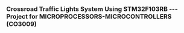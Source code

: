 ### Crossroad Traffic Lights System Using STM32F103RB --- Project for MICROPROCESSORS-MICROCONTROLLERS (CO3009)
